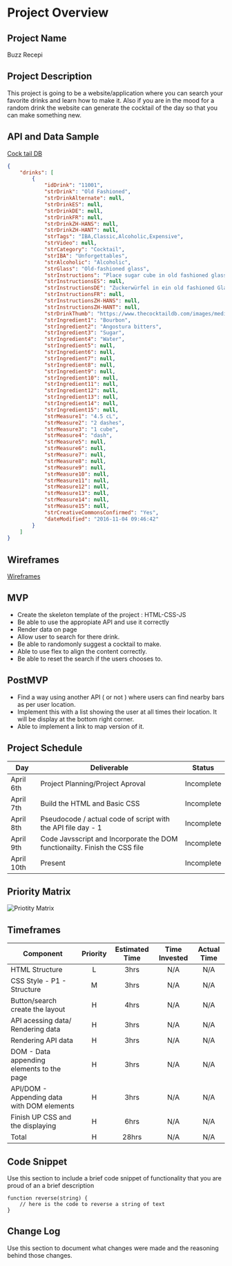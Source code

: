 # Project Overview

## Project Name

Buzz Recepi

## Project Description

This project is going to be a website/application where you can search your favorite drinks and learn how to make it. Also if you are in the mood for a random drink the website can generate the cocktail of the day so that you can make something new.

## API and Data Sample

[Cock tail DB](https://www.thecocktaildb.com/api.php)

```JSON 
{
    "drinks": [
        {
            "idDrink": "11001",
            "strDrink": "Old Fashioned",
            "strDrinkAlternate": null,
            "strDrinkES": null,
            "strDrinkDE": null,
            "strDrinkFR": null,
            "strDrinkZH-HANS": null,
            "strDrinkZH-HANT": null,
            "strTags": "IBA,Classic,Alcoholic,Expensive",
            "strVideo": null,
            "strCategory": "Cocktail",
            "strIBA": "Unforgettables",
            "strAlcoholic": "Alcoholic",
            "strGlass": "Old-fashioned glass",
            "strInstructions": "Place sugar cube in old fashioned glass and saturate with bitters, add a dash of plain water. Muddle until dissolved.\r\nFill the glass with ice cubes and add whiskey.\r\n\r\nGarnish with orange twist, and a cocktail cherry.",
            "strInstructionsES": null,
            "strInstructionsDE": "Zuckerwürfel in ein old fashioned Glas geben und mit Bitterstoff sättigen, einen Schuss Wasser hinzufügen. Vermischen, bis sie sich auflösen.",
            "strInstructionsFR": null,
            "strInstructionsZH-HANS": null,
            "strInstructionsZH-HANT": null,
            "strDrinkThumb": "https://www.thecocktaildb.com/images/media/drink/vrwquq1478252802.jpg",
            "strIngredient1": "Bourbon",
            "strIngredient2": "Angostura bitters",
            "strIngredient3": "Sugar",
            "strIngredient4": "Water",
            "strIngredient5": null,
            "strIngredient6": null,
            "strIngredient7": null,
            "strIngredient8": null,
            "strIngredient9": null,
            "strIngredient10": null,
            "strIngredient11": null,
            "strIngredient12": null,
            "strIngredient13": null,
            "strIngredient14": null,
            "strIngredient15": null,
            "strMeasure1": "4.5 cL",
            "strMeasure2": "2 dashes",
            "strMeasure3": "1 cube",
            "strMeasure4": "dash",
            "strMeasure5": null,
            "strMeasure6": null,
            "strMeasure7": null,
            "strMeasure8": null,
            "strMeasure9": null,
            "strMeasure10": null,
            "strMeasure11": null,
            "strMeasure12": null,
            "strMeasure13": null,
            "strMeasure14": null,
            "strMeasure15": null,
            "strCreativeCommonsConfirmed": "Yes",
            "dateModified": "2016-11-04 09:46:42"
        }
    ]
}
```

## Wireframes

[Wireframes](https://wireframe.cc/pro/pp/bdc896319330807)

## MVP

- Create the skeleton template of the project : HTML-CSS-JS
- Be able to use the appropiate API and use it correctly
- Render data on page 
- Allow user to search for there drink.
- Be able to randomonly suggest a cocktail to make.
- Able to use flex to align the content correctly.
- Be able to reset the search if the users chooses to.

## PostMVP 

- Find a way using another API ( or not ) where users can find nearby bars as per user location.
- Implement this with a list showing the user at all times their location. It will be display at the bottom right corner.
- Able to implement a link to map version of it.

## Project Schedule

|  Day | Deliverable | Status
|---|---| ---|
|April 6th| Project Planning/Project Aproval | Incomplete
|April 7th| Build the HTML and Basic CSS | Incomplete
|April 8th| Pseudocode / actual code of script with the API file day - 1  | Incomplete
|April 9th| Code Javsscript and Incorporate the DOM functionailty. Finish the CSS file | Incomplete
|April 10th| Present | Incomplete

## Priority Matrix

![Priotity Matrix](https://i.imgur.com/stsKBoI.jpg)

## Timeframes

| Component | Priority | Estimated Time | Time Invested | Actual Time |
| --- | :---: |  :---: | :---: | :---: |
| HTML Structure | L | 3hrs| N/A | N/A |
| CSS Style - P1 - Structure | M | 3hrs| N/A | N/A |
| Button/search create the layout| H | 4hrs| N/A | N/A |
| API acessing data/ Rendering data| H | 3hrs| N/A | N/A |
| Rendering API data| H | 3hrs| N/A | N/A |
| DOM - Data appending elements to the page| H | 3hrs| N/A | N/A |
| API/DOM - Appending data with DOM elements| H | 3hrs| N/A | N/A |
| Finish UP CSS and the displaying| H | 6hrs| N/A | N/A |
| Total | H | 28hrs| N/A | N/A |

## Code Snippet

Use this section to include a brief code snippet of functionality that you are proud of an a brief description  

```
function reverse(string) {
	// here is the code to reverse a string of text
}
```

## Change Log
 Use this section to document what changes were made and the reasoning behind those changes.  
